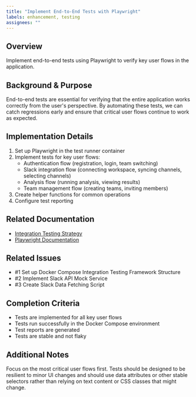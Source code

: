 ```yaml
---
title: "Implement End-to-End Tests with Playwright"
labels: enhancement, testing
assignees: ""
---
```


## Overview

Implement end-to-end tests using Playwright to verify key user flows in the application.

## Background & Purpose

End-to-end tests are essential for verifying that the entire application works correctly from the user's perspective. By automating these tests, we can catch regressions early and ensure that critical user flows continue to work as expected.

## Implementation Details

1. Set up Playwright in the test runner container
2. Implement tests for key user flows:
   - Authentication flow (registration, login, team switching)
   - Slack integration flow (connecting workspace, syncing channels, selecting channels)
   - Analysis flow (running analysis, viewing results)
   - Team management flow (creating teams, inviting members)
3. Create helper functions for common operations
4. Configure test reporting

## Related Documentation

- [Integration Testing Strategy](../../docs/integration-testing-strategy.md)
- [Playwright Documentation](https://playwright.dev/docs/intro)

## Related Issues

- #1 Set up Docker Compose Integration Testing Framework Structure
- #2 Implement Slack API Mock Service
- #3 Create Slack Data Fetching Script

## Completion Criteria

- Tests are implemented for all key user flows
- Tests run successfully in the Docker Compose environment
- Test reports are generated
- Tests are stable and not flaky

## Additional Notes

Focus on the most critical user flows first. Tests should be designed to be resilient to minor UI changes and should use data attributes or other stable selectors rather than relying on text content or CSS classes that might change.

